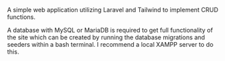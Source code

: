 A simple web application utilizing Laravel and Tailwind  to implement CRUD functions.

A database with MySQL or MariaDB is required to get full functionality of the site
which can be created by running the database migrations and seeders within a bash terminal.
I recommend a local XAMPP server to do this.


